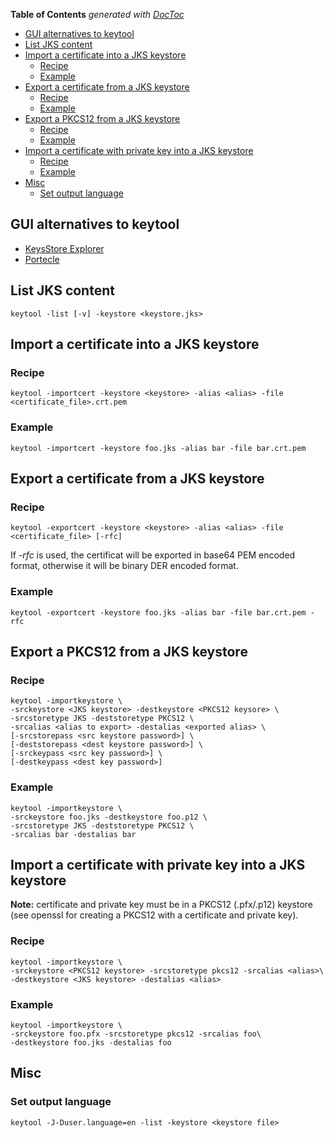 <!-- START doctoc generated TOC please keep comment here to allow auto update -->
<!-- DON'T EDIT THIS SECTION, INSTEAD RE-RUN doctoc TO UPDATE -->
**Table of Contents**  *generated with [DocToc](https://github.com/thlorenz/doctoc)*

- [GUI alternatives to keytool](#gui-alternatives-to-keytool)
- [List JKS content](#list-jks-content)
- [Import a certificate into a JKS keystore](#import-a-certificate-into-a-jks-keystore)
  - [Recipe](#recipe)
  - [Example](#example)
- [Export a certificate from a JKS keystore](#export-a-certificate-from-a-jks-keystore)
  - [Recipe](#recipe-1)
  - [Example](#example-1)
- [Export a PKCS12 from a JKS keystore](#export-a-pkcs12-from-a-jks-keystore)
  - [Recipe](#recipe-2)
  - [Example](#example-2)
- [Import a certificate with private key into a JKS keystore](#import-a-certificate-with-private-key-into-a-jks-keystore)
  - [Recipe](#recipe-3)
  - [Example](#example-3)
- [Misc](#misc)
  - [Set output language](#set-output-language)

<!-- END doctoc generated TOC please keep comment here to allow auto update -->

## GUI alternatives to keytool

* [KeysStore Explorer](http://keystore-explorer.org/)
* [Portecle](http://portecle.sourceforge.net/)

## List JKS content

    keytool -list [-v] -keystore <keystore.jks>

## Import a certificate into a JKS keystore
### Recipe

    keytool -importcert -keystore <keystore> -alias <alias> -file <certificate_file>.crt.pem

### Example

    keytool -importcert -keystore foo.jks -alias bar -file bar.crt.pem

## Export a certificate from a JKS keystore
### Recipe

    keytool -exportcert -keystore <keystore> -alias <alias> -file <certificate_file> [-rfc]

If _-rfc_ is used, the certificat will be exported in base64 PEM encoded format, otherwise it will be binary DER encoded format.

### Example

    keytool -exportcert -keystore foo.jks -alias bar -file bar.crt.pem -rfc

## Export a PKCS12 from a JKS keystore
### Recipe

    keytool -importkeystore \
    -srckeystore <JKS keystore> -destkeystore <PKCS12 keysore> \
    -srcstoretype JKS -deststoretype PKCS12 \
    -srcalias <alias to export> -destalias <exported alias> \
    [-srcstorepass <src keystore password>] \
    [-deststorepass <dest keystore password>] \
    [-srckeypass <src key password>] \
    [-destkeypass <dest key password>]

### Example

    keytool -importkeystore \
    -srckeystore foo.jks -destkeystore foo.p12 \
    -srcstoretype JKS -deststoretype PKCS12 \
    -srcalias bar -destalias bar

## Import a certificate with private key into a JKS keystore
__Note:__ certificate and private key must be in a PKCS12 (.pfx/.p12) keystore (see openssl for creating a PKCS12 with a certificate and private key).

### Recipe

    keytool -importkeystore \
    -srckeystore <PKCS12 keystore> -srcstoretype pkcs12 -srcalias <alias>\
    -destkeystore <JKS keystore> -destalias <alias>

### Example

    keytool -importkeystore \
    -srckeystore foo.pfx -srcstoretype pkcs12 -srcalias foo\
    -destkeystore foo.jks -destalias foo

## Misc
### Set output language

    keytool -J-Duser.language=en -list -keystore <keystore file>